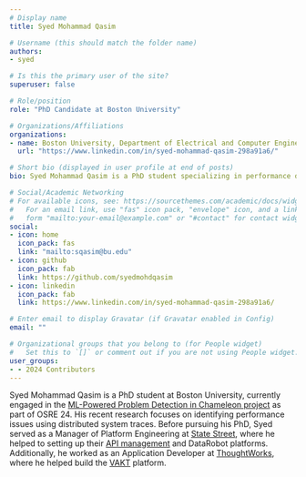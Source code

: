 ```yaml
---
# Display name
title: Syed Mohammad Qasim

# Username (this should match the folder name)
authors:
- syed

# Is this the primary user of the site?
superuser: false

# Role/position
role: "PhD Candidate at Boston University"

# Organizations/Affiliations
organizations:
- name: Boston University, Department of Electrical and Computer Engineering
  url: "https://www.linkedin.com/in/syed-mohammad-qasim-298a91a6/"

# Short bio (displayed in user profile at end of posts)
bio: Syed Mohammad Qasim is a PhD student specializing in performance debugging and anomaly detection in cloud computing environments.

# Social/Academic Networking
# For available icons, see: https://sourcethemes.com/academic/docs/widgets/#icons
#   For an email link, use "fas" icon pack, "envelope" icon, and a link in the
#   form "mailto:your-email@example.com" or "#contact" for contact widget.
social:
- icon: home
  icon_pack: fas
  link: "mailto:sqasim@bu.edu"
- icon: github
  icon_pack: fab
  link: https://github.com/syedmohdqasim
- icon: linkedin
  icon_pack: fab
  link: https://www.linkedin.com/in/syed-mohammad-qasim-298a91a6/

# Enter email to display Gravatar (if Gravatar enabled in Config)
email: ""

# Organizational groups that you belong to (for People widget)
#   Set this to `[]` or comment out if you are not using People widget.
user_groups:
- - 2024 Contributors
---
```

Syed Mohammad Qasim is a PhD student at Boston University, currently engaged in the [ML-Powered Problem Detection in Chameleon project](https://ucsc-ospo.github.io/project/osre24/uchicago/ml_detect_chameleon/) as part of OSRE 24.
His recent research focuses on identifying performance issues using distributed system traces.
Before pursuing his PhD, Syed served as a Manager of Platform Engineering at [State Street](https://www.statestreet.com/), where he helped to setting up their [API management](https://developer.statestreet.com/) and DataRobot platforms.
Additionally, he worked as an Application Developer at [ThoughtWorks](https://www.thoughtworks.com/), where he helped build the [VAKT](https://www.vakt.com/) platform.



